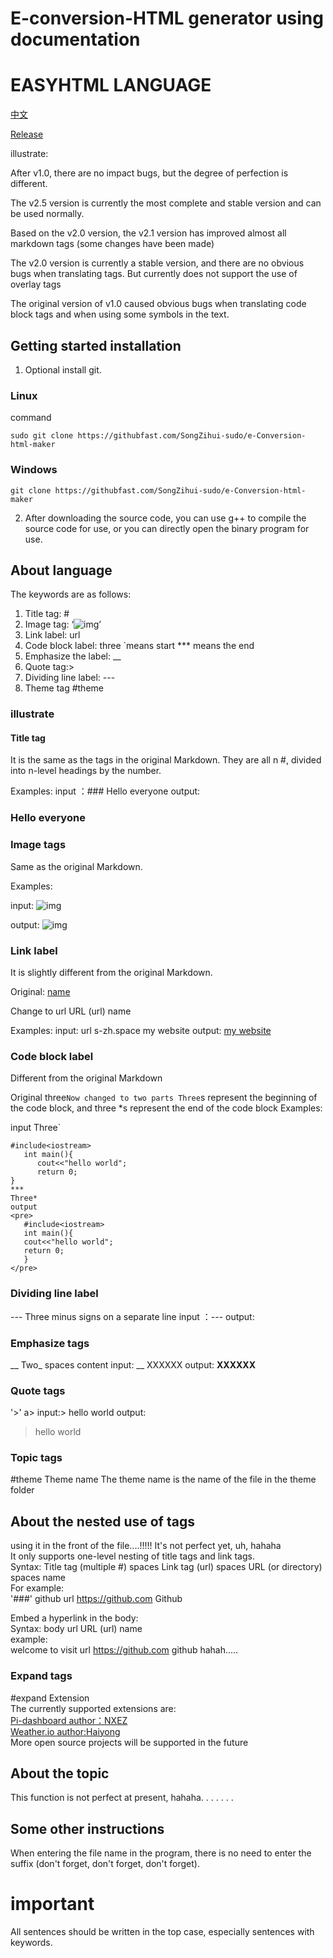 # E-conversion-HTML generator using documentation    
# EASYHTML LANGUAGE   
[中文](https://github.com/SongZihui-sudo/e-Conversion-html-maker/blob/main/Use_documentation.md)  

[Release](https://githubfast.com/SongZihui-sudo/e-Conversion-html-maker/releases)

illustrate:   

After v1.0, there are no impact bugs, but the degree of perfection is different.

The v2.5 version is currently the most complete and stable version and can be used normally. 

Based on the v2.0 version, the v2.1 version has improved almost all markdown tags (some changes have been made)

The v2.0 version is currently a stable version, and there are no obvious bugs when translating tags. But currently does not support the use of overlay tags

The original version of v1.0 caused obvious bugs when translating code block tags and when using some symbols in the text. 

## Getting started installation  

1. Optional install git. 

### Linux 

command  

```
sudo git clone https://githubfast.com/SongZihui-sudo/e-Conversion-html-maker
```

### Windows  

```
git clone https://githubfast.com/SongZihui-sudo/e-Conversion-html-maker
```

2. After downloading the source code, you can use g++ to compile the source code for use, or you can directly open the binary program for use.   

## About language 

The keywords are as follows:
1. Title tag: #
2. Image tag: ‘![img]()’
3. Link label: url
4. Code block label: three `means start
   *** means the end
5. Emphasize the label: __
6. Quote tag:>
7. Dividing line label: ---
8. Theme tag #theme 

### illustrate 

#### Title tag

It is the same as the tags in the original Markdown. They are all n #, divided into n-level headings by the number.

Examples:
input ：### Hello everyone
output: <h3>Hello everyone</h3>


### Image tags

Same as the original Markdown.

Examples:

input: ![img](https://images.pexels.com)
   
output: ![img](https://images.pexels.com)

### Link label

It is slightly different from the original Markdown.

Original: [name](url)

Change to url URL (url) name

Examples:
input: url s-zh.space my website
output: <a href = "s-zh.space">my website</a>

### Code block label

Different from the original Markdown

Original three`
Now changed to two parts
Three `s represent the beginning of the code block, and three *s represent the end of the code block
Examples:

input
Three`
```
#include<iostream>
   int main(){
      cout<<"hello world";
      return 0;
}
***
Three*
output
<pre>
   #include<iostream>
   int main(){
   cout<<"hello world";
   return 0;
   }
</pre>
```
### Dividing line label
--- Three minus signs on a separate line
input ：---
output: </hr>

### Emphasize tags
__ Two_ spaces content
input: __ XXXXXX
output: <strong>XXXXXX</strong>

### Quote tags
'>' a>
input:> hello world
output: <blockquote>hello world</blockquote>

### Topic tags
#theme Theme name
The theme name is the name of the file in the theme folder    
## About the nested use of tags   

using it in the front of the file....!!!!!
It's not perfect yet, uh, hahaha   
It only supports one-level nesting of title tags and link tags.     
Syntax: Title tag (multiple #) spaces Link tag (url) spaces URL (or directory) spaces name    
For example:   
'###' github url https://github.com Github       

Embed a hyperlink in the body:   
Syntax: body url URL (url) name   
example:     
welcome to visit url https://github.com github hahah.....    
### Expand tags   
#expand Extension   
The currently supported extensions are:   
[Pi-dashboard author：NXEZ ](https://github.com/nxez/pi-dashboard)        
[Weather.io author:Haiyong ](https://github.com/wanghao221/Weather.io)             
More open source projects will be supported in the future 
## About the topic

This function is not perfect at present, hahaha. . . . . . .

## Some other instructions

When entering the file name in the program, there is no need to enter the suffix (don't forget, don't forget, don't forget).
# important
All sentences should be written in the top case, especially sentences with keywords. 
